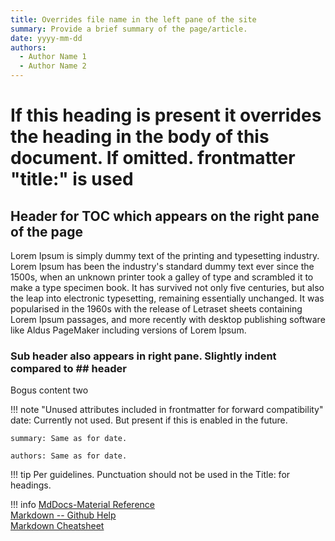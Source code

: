 ```yaml
---
title: Overrides file name in the left pane of the site
summary: Provide a brief summary of the page/article.
date: yyyy-mm-dd
authors:
  - Author Name 1
  - Author Name 2
---
```


# If this heading is present it overrides the heading in the body of this document. If omitted. frontmatter "title:" is used

## Header for TOC which appears on the right pane of the page
Lorem Ipsum is simply dummy text of the printing and typesetting industry. Lorem Ipsum has been the industry's standard dummy text ever since the 1500s, when an unknown printer took a galley of type and scrambled it to make a type specimen book. It has survived not only five centuries, but also the leap into electronic typesetting, remaining essentially unchanged. It was popularised in the 1960s with the release of Letraset sheets containing Lorem Ipsum passages, and more recently with desktop publishing software like Aldus PageMaker including versions of Lorem Ipsum.
### Sub header also appears in right pane. Slightly indent compared to ## header
Bogus content two

!!! note "Unused attributes included in frontmatter for forward compatibility"
    date: Currently not used. But present if this is enabled in the future.

    summary: Same as for date.

    authors: Same as for date.

!!! tip
    Per guidelines. Punctuation should not be used in the Title: for headings.

!!! info
    [MdDocs-Material Reference](https://squidfunk.github.io/mkdocs-material/reference/admonitions/)  
    [Markdown -- Github Help](https://help.github.com/en/github/writing-on-github)  
    [Markdown Cheatsheet](https://github.com/adam-p/markdown-here/wiki/Markdown-Cheatsheet)    
